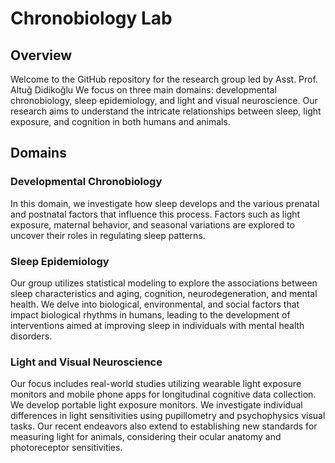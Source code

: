 # Chronobiology Lab

## Overview
Welcome to the GitHub repository for the research group led by Asst. Prof. Altuğ Didikoğlu We focus on three main domains: developmental chronobiology, sleep epidemiology, and light and visual neuroscience. Our research aims to understand the intricate relationships between sleep, light exposure, and cognition in both humans and animals.

## Domains

### Developmental Chronobiology
In this domain, we investigate how sleep develops and the various prenatal and postnatal factors that influence this process. Factors such as light exposure, maternal behavior, and seasonal variations are explored to uncover their roles in regulating sleep patterns.

### Sleep Epidemiology
Our group utilizes statistical modeling to explore the associations between sleep characteristics and aging, cognition, neurodegeneration, and mental health. We delve into biological, environmental, and social factors that impact biological rhythms in humans, leading to the development of interventions aimed at improving sleep in individuals with mental health disorders.

### Light and Visual Neuroscience
Our focus includes real-world studies utilizing wearable light exposure monitors and mobile phone apps for longitudinal cognitive data collection. We develop portable light exposure monitors. We investigate individual differences in light sensitivities using pupillometry and psychophysics visual tasks. Our recent endeavors also extend to establishing new standards for measuring light for animals, considering their ocular anatomy and photoreceptor sensitivities.
